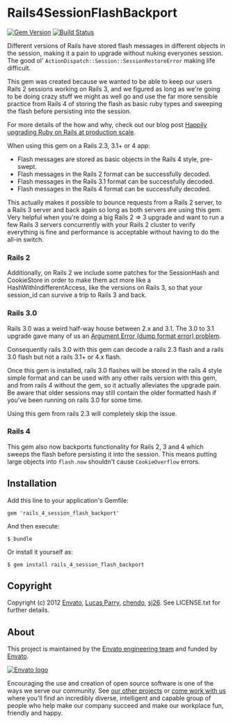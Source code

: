# Rails4SessionFlashBackport
[![Gem Version](https://badge.fury.io/rb/rails_4_session_flash_backport.png)](http://badge.fury.io/rb/rails_4_session_flash_backport)
[![Build Status](https://travis-ci.org/envato/rails_4_session_flash_backport.png)](https://travis-ci.org/envato/rails_4_session_flash_backport)

Different versions of Rails have stored flash messages in different objects in
the session, making it a pain to upgrade without nuking everyones session. The
good ol' `ActionDispatch::Session::SessionRestoreError` making life difficult.

This gem was created because we wanted to be able to keep our users Rails 2
sessions working on Rails 3, and we figured as long as we're going to be doing
crazy stuff we might as well go and use the far more sensible practice from
Rails 4 of storing the flash as basic ruby types and sweeping the flash before
persisting into the session.

For more details of the how and why, check out our blog post [Happily upgrading
Ruby on Rails at production scale][blog-post].

[blog-post]: http://webuild.envato.com/blog/upgrading-ruby-on-rails-at-production-scale/

When using this gem on a Rails 2.3, 3.1+ or 4 app:

 * Flash messages are stored as basic objects in the Rails 4 style, pre-swept.
 * Flash messages in the Rails 2 format can be successfully decoded.
 * Flash messages in the Rails 3.1 format can be successfully decoded.
 * Flash messages in the Rails 4 format can be successfully decoded.

This actually makes it possible to bounce requests from a Rails 2 server, to a
Rails 3 server and back again so long as both servers are using this gem. Very
helpful when you're doing a big Rails 2 => 3 upgrade and want to run a few
Rails 3 servers concurrently with your Rails 2 cluster to verify everything is
fine and performance is acceptable without having to do the all-in switch.

### Rails 2

Additionally, on Rails 2 we include some patches for the SessionHash and
CookieStore in order to make them act more like a HashWithIndifferentAccess,
like the versions on Rails 3, so that your session_id can survive a trip to
Rails 3 and back.

### Rails 3.0

Rails 3.0 was a weird half-way house between 2.x and 3.1. The 3.0 to 3.1
upgrade gave many of us an [Argument Error (dump format error)
problem][argumenterror-so].

[argumenterror-so]: http://stackoverflow.com/questions/9120501/what-causes-the-argumenterror-dump-format-error

Consequently rails 3.0 with this gem can decode a rails 2.3 flash and a rails
3.0 flash but not a rails 3.1+ or 4.x flash.

Once this gem is installed, rails 3.0 flashes will be stored in the rails 4
style simple format and can be used with any other rails version with this gem,
and from rails 4 without the gem, so it actually alleviates the upgrade pain.
Be aware that older sessions may still contain the older formatted hash if
you've been running on rails 3.0 for some time.

Using this gem from rails 2.3 will completely skip the issue.

### Rails 4

This gem also now backports functionality for Rails 2, 3 and 4 which sweeps the
flash before persisting it into the session. This means putting large objects
into `flash.now` shouldn't cause `CookieOverflow` errors.

## Installation

Add this line to your application's Gemfile:

    gem 'rails_4_session_flash_backport'

And then execute:

    $ bundle

Or install it yourself as:

    $ gem install rails_4_session_flash_backport

## Copyright

Copyright (c) 2012 [Envato](http://envato.com), [Lucas Parry](http://github.com/lparry), [chendo](http://github.com/chendo), [sj26](http://github.com/sj26). See LICENSE.txt for further details.


## About

This project is maintained by the [Envato engineering team][webuild] and funded by [Envato][envato]. 

[<img src="http://opensource.envato.com/images/envato-oss-readme-logo.png" alt="Envato logo">][envato]

Encouraging the use and creation of open source software is one of the ways we serve our community. See [our other projects][oss] or [come work with us][careers] where you'll find an incredibly diverse, intelligent and capable group of people who help make our company succeed and make our workplace fun, friendly and happy.

  [webuild]: http://webuild.envato.com?utm_source=github
  [envato]: https://envato.com?utm_source=github
  [oss]: http://opensource.envato.com//?utm_source=github
  [careers]: http://careers.envato.com/?utm_source=github
